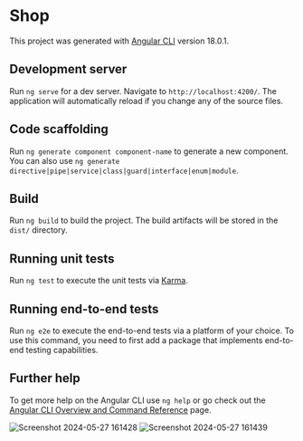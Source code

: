 # Shop

This project was generated with [Angular CLI](https://github.com/angular/angular-cli) version 18.0.1.

## Development server

Run `ng serve` for a dev server. Navigate to `http://localhost:4200/`. The application will automatically reload if you change any of the source files.

## Code scaffolding

Run `ng generate component component-name` to generate a new component. You can also use `ng generate directive|pipe|service|class|guard|interface|enum|module`.

## Build

Run `ng build` to build the project. The build artifacts will be stored in the `dist/` directory.

## Running unit tests

Run `ng test` to execute the unit tests via [Karma](https://karma-runner.github.io).

## Running end-to-end tests

Run `ng e2e` to execute the end-to-end tests via a platform of your choice. To use this command, you need to first add a package that implements end-to-end testing capabilities.

## Further help

To get more help on the Angular CLI use `ng help` or go check out the [Angular CLI Overview and Command Reference](https://angular.dev/tools/cli) page.


![Screenshot 2024-05-27 161428](https://github.com/Saeedr/sampleangular18/assets/7427773/7d3d7dc3-1766-4ab4-915d-7be12b2eb596)
![Screenshot 2024-05-27 161439](https://github.com/Saeedr/sampleangular18/assets/7427773/a3e72a42-dbc3-4973-899e-8aff742d6153)

